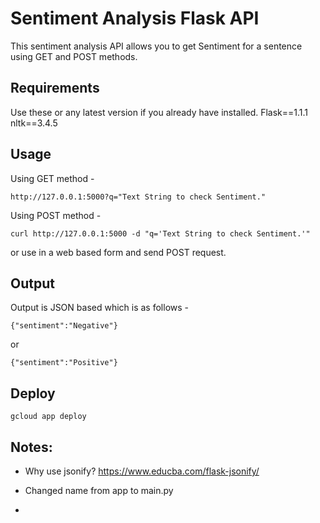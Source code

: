 # Sentiment Analysis Flask API
This sentiment analysis API allows you to get Sentiment for a sentence using GET and POST methods.

## Requirements
Use these or any latest  version if you already have installed.
    Flask==1.1.1
    nltk==3.4.5

## Usage
Using GET method - 

    http://127.0.0.1:5000?q="Text String to check Sentiment."
Using POST method - 

    curl http://127.0.0.1:5000 -d "q='Text String to check Sentiment.'"
or use in a web based form and send POST request.
## Output
Output is JSON based which is as follows -

    {"sentiment":"Negative"}
or

    {"sentiment":"Positive"}
    
## Deploy
    gcloud app deploy


## Notes:

- Why use jsonify?
https://www.educba.com/flask-jsonify/

- Changed name from app to main.py
- 
